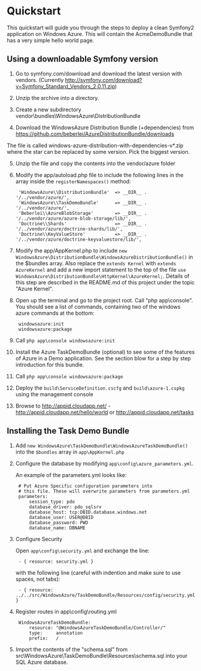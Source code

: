 # Quickstart

This quickstart will guide you through the steps to deploy a clean Symfony2 application on Windows Azure. This will contain the AcmeDemoBundle that has a very simple hello world page.

## Using a downloadable Symfony version

1. Go to symfony.com/download and download the latest version with vendors. (Currently http://symfony.com/download?v=Symfony_Standard_Vendors_2.0.11.zip)

2. Unzip the archive into a directory.

3. Create a new subdirectory vendor\bundles\WindowsAzure\DistributionBundle

4. Download the WindowsAzure Distribution Bundle (+dependencies) from https://github.com/beberlei/AzureDistributionBundle/downloads

The file is called windows-azure-distribution-with-dependencies-v*.zip where the star can be replaced by some version. Pick the biggest version.

5. Unzip the file and copy the contents into the vendor/azure folder

6. Modify the app/autoload.php file to include the following lines in the array inside the `registerNamespaces()` method:

        'WindowsAzure\\DistributionBundle'  => __DIR__ . '/../vendor/azure/',
        'WindowsAzure\\TaskDemoBundle'      => __DIR__ . '/../vendor/azure/',
        'Beberlei\\AzureBlobStorage'        => __DIR__ . '/../vendor/azure/azure-blob-storage/lib/',
        'Doctrine\\Shards'                  => __DIR__ . '/../vendor/azure/doctrine-shards/lib/',
        'Doctrine\\KeyValueStore'           => __DIR__ . '/../vendor/azure/doctrine-keyvaluestore/lib/',

7. Modify the app/AppKernel.php to include `new WindowsAzure\DistributionBundle\WindowsAzureDistributionBundle()` in the $bundles array. Also replace the `extends Kernel` with `extends AzureKernel` and add a new import statement to the top of the file `use WindowsAzure\DistributionBundle\HttpKernel\AzureKernel;`. Details of this step are described in the README.md of this project under the topic "Azure Kernel".

8. Open up the terminal and go to the project root. Call "php app\console". You should see a list of commands, containing two of the windows azure commands at the bottom:

        windowsazure:init
        windowsazure:package

9. Call `php app\console windowsazure:init`

10. Install the Azure TaskDemoBundle (optional) to see some of the features of Azure in a Demo application. See the section blow for a step by step introduction for this bundle.

11. Call `php app\console windowsazure:package`

12. Deploy the `build\ServiceDefinition.cscfg` and `build\azure-1.cspkg` using the management console

13. Browse to http://appid.cloudapp.net/ - http://appid.cloudapp.net/hello/world or http://appid.cloudapp.net/tasks

## Installing the Task Demo Bundle

1. Add `new WindowsAzure\TaskDemoBundle\WindowsAzureTaskDemoBundle()` into the `$bundles` array in `app\AppKernel.php`
2. Configure the database by modifying `app\config\azure_parameters.yml`.

    An example of the parameters.yml looks like:

        # Put Azure Specific configuration parameters into
        # this file. These will overwrite parameters from parameters.yml
        parameters:
            session_type: pdo
            database_driver: pdo_sqlsrv
            database_host: tcp:DBID.database.windows.net
            database_user: USER@DBID
            database_password: PWD
            database_name: DBNAME

3. Configure Security

    Open `app\config\security.yml` and exchange the line:

        - { resource: security.yml }

    with the following line (careful with indention and make sure to use spaces, not tabs): 

        - { resource: ../../src/WindowsAzure/TaskDemoBundle/Resources/config/security.yml }

4. Register routes in app\config\routing.yml

        WindowsAzureTaskDemoBundle:
            resource: "@WindowsAzureTaskDemoBundle/Controller/"
            type:     annotation
            prefix:   /


5. Import the contents of the "schema.sql" from src\WindowsAzure\TaskDemoBundle\Resources\schema.sql into your SQL Azure database.
